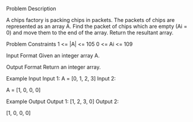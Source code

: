 Problem Description
 
 

A chips factory is packing chips in packets.
The packets of chips are represented as an array A.
Find the packet of chips which are empty (Ai = 0) and move them to the end of the array.
Return the resultant array.


Problem Constraints
1 <= |A| <= 105
0 <= Ai <= 109


Input Format
Given an integer array A.


Output Format
Return an integer array.


Example Input
Input 1:
A = [0, 1, 2, 3]
Input 2:

A = [1, 0, 0, 0]


Example Output
Output 1:
[1, 2, 3, 0]
Output 2:

[1, 0, 0, 0]
